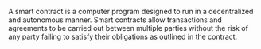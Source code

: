 A smart contract is a computer program designed to run in a decentralized and autonomous manner. Smart contracts allow transactions and agreements to be carried out between multiple parties without the risk of any party failing to satisfy their obligations as outlined in the contract.
